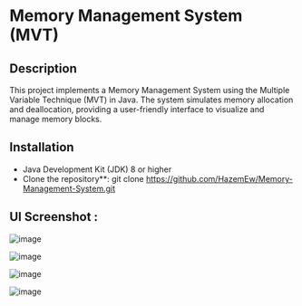 # Memory Management System (MVT)

## Description
This project implements a Memory Management System using the Multiple Variable Technique (MVT) in Java. The system simulates memory allocation and deallocation, providing a user-friendly interface to visualize and manage memory blocks.

## Installation
- Java Development Kit (JDK) 8 or higher
- Clone the repository**:
   git clone https://github.com/HazemEw/Memory-Management-System.git

## UI Screenshot :
![image](https://github.com/user-attachments/assets/87dbe00b-84fb-471b-9442-31fc1190e7c8)

![image](https://github.com/user-attachments/assets/77e76fca-4293-4fcf-8f3d-e05c1fd9e32a)

![image](https://github.com/user-attachments/assets/77d5a015-9a45-432f-97e5-6b18bff7904f)

![image](https://github.com/user-attachments/assets/0afdc355-fe74-45b8-825f-8213b7fe0a25)




